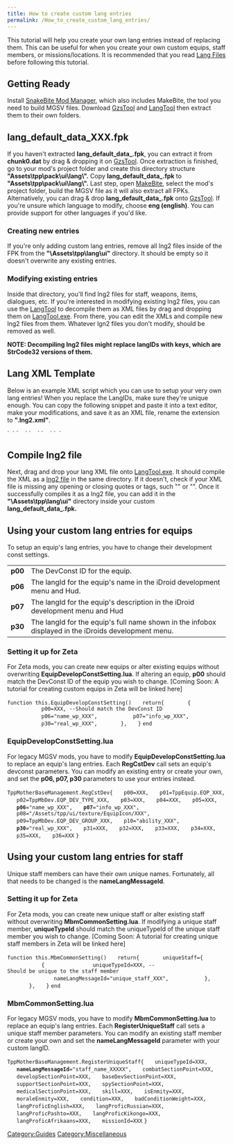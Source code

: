 ```yaml
---
title: How to create custom lang entries
permalink: /How_to_create_custom_lang_entries/
---
```


This tutorial will help you create your own lang entries instead of
replacing them. This can be useful for when you create your own custom
equips, staff members, or missions/locations. It is recommended that you
read [Lang Files](/Lang_Files "wikilink") before following this
tutorial.

## Getting Ready

Install [SnakeBite Mod Manager](/SnakeBite_Mod_Manager "wikilink"),
which also includes MakeBite, the tool you need to build MGSV files.
Download [GzsTool](/GzsTool "wikilink") and
[LangTool](/LangTool "wikilink") then extract them to their own folders.

## lang_default_data_XXX.fpk

If you haven't extracted **lang_default_data_<language>.fpk**, you
can extract it from **chunk0.dat** by drag & dropping it on
[GzsTool](/GzsTool "wikilink"). Once extraction is finished, go to your
mod's project folder and create this directory structure
**"Assets\\tpp\\pack\\ui\\lang\\".** Copy
**lang_default_data_<language>.fpk** to
**"Assets\\tpp\\pack\\ui\\lang\\".** Last step, open
[MakeBite](/SnakeBite_Mod_Manager "wikilink"), select the mod's project
folder, build the MGSV file as it will also extract all FPKs.
Alternatively, you can drag & drop
**lang_default_data_<language>.fpk** onto
[GzsTool](/GzsTool "wikilink"). If you're unsure which language to
modify, choose **eng (english)**. You can provide support for other
languages if you'd like.

### Creating new entries

If you're only adding custom lang entries, remove all lng2 files inside
of the FPK from the **"\\Assets\\tpp\\lang\\ui"** directory. It should
be empty so it doesn't overwrite any existing entries.

### Modifying existing entries

Inside that directory, you'll find lng2 files for staff, weapons, items,
dialogues, etc. If you're interested in modifying existing lng2 files,
you can use the [LangTool](/LangTool "wikilink") to decompile them as
XML files by drag and dropping them on
[LangTool.exe](/LangTool "wikilink"). From there, you can edit the XMLs
and compile new lng2 files from them. Whatever lgn2 files you don't
modify, should be removed as well.

**NOTE: Decompiling lng2 files might replace langIDs with keys, which
are StrCode32 versions of them.**

## Lang XML Template

Below is an example XML script which you can use to setup your very own
lang entries\! When you replace the LangIDs, make sure they're unique
enough. You can copy the following snippet and paste it into a text
editor, make your modifications, and save it as an XML file, rename the
extension to **".lng2.xml"**.

<?xml version="1.0" encoding="utf-8"?>

<LangFile xmlns:xsi="<nowiki>http://www.w3.org/2001/XMLSchema-instance</nowiki>" xmlns:xsd="<nowiki>http://www.w3.org/2001/XMLSchema</nowiki>" Endianess="BigEndian">
`  `<Entries>
`    `<Entry LangId="custom_lang_id_a" Color="1" Value="Custom Lang ID A" />
`    `<Entry LangId="custom_lang_id_b" Color="1" Value="Custom Lang ID B" />
`    `<Entry LangId="custom_lang_id_c" Color="1" Value="Custom Lang ID C" />
`  `</Entries>
</LangFile>

## Compile lng2 file

Next, drag and drop your lang XML file onto
[LangTool.exe](/LangTool "wikilink"). It should compile the XML as a
[lng2 file](/Lang_Files "wikilink") in the same directory. If it
doesn't, check if your XML file is missing any opening or closing quotes
or tags, such "</Entries>" or "</LangFile>". Once it successfully
compiles it as a lng2 file, you can add it in the
**"\\Assets\\tpp\\lang\\ui"** directory inside your custom
**lang_default_data_<language>.fpk.**

## Using your custom lang entries for equips

To setup an equip's lang entries, you have to change their development
const settings.

|         |                                                                                                      |
| ------- | ---------------------------------------------------------------------------------------------------- |
| **p00** | The DevConst ID for the equip.                                                                       |
| **p06** | The langId for the equip's name in the iDroid development menu and Hud.                              |
| **p07** | The langId for the equip's description in the iDroid development menu and Hud                        |
| **p30** | The langId for the equip's full name shown in the infobox displayed in the iDroids development menu. |

### Setting it up for Zeta

For Zeta mods, you can create new equips or alter existing equips
without overwriting **EquipDevelopConstSetting.lua**. If altering an
equip, **p00** should match the DevConst ID of the equip you wish to
change. \[Coming Soon: A tutorial for creating custom equips in Zeta
will be linked here\]

`function this.EquipDevelopConstSetting()`
`   return{`
`       {`
`           p00=XXX, --Should match the DevConst ID`
`           p06="name_wp_XXX",`
`           p07="info_wp_XXX",`
`           p30="real_wp_XXX",`
`       },`
`   }`
`end`

### EquipDevelopConstSetting.lua

For legacy MGSV mods, you have to modify
**EquipDevelopConstSetting.lua** to replace an equip's lang entries.
Each **RegCstDev** call sets an equip's devconst parameters. You can
modify an existing entry or create your own, and set the **p06, p07,
p30** parameters to use your entries instead.

`TppMotherBaseManagement.RegCstDev{`
`   p00=XXX,`
`   p01=TppEquip.EQP_XXX,`
`   p02=TppMbDev.EQP_DEV_TYPE_XXX,`
`   p03=XXX,`
`   p04=XXX,`
`   p05=XXX,`
`   `**`p06`**`="name_wp_XXX",`
`   `**`p07`**`="info_wp_XXX",`
`   p08="/Assets/tpp/ui/texture/EquipIcon/XXX",`
`   p09=TppMbDev.EQP_DEV_GROUP_XXX,`
`   p10="ability_XXX",`
`   `**`p30`**`="real_wp_XXX",`
`   p31=XXX,`
`   p32=XXX,`
`   p33=XXX,`
`   p34=XXX,`
`   p35=XXX,`
`   p36=XXX`
`}`

## Using your custom lang entries for staff

Unique staff members can have their own unique names. Fortunately, all
that needs to be changed is the **nameLangMessageId**.

### Setting it up for Zeta

For Zeta mods, you can create new unique staff or alter existing staff
without overwriting **MbmCommonSetting.lua**. If modifying a unique
staff member, **uniqueTypeId** should match the uniqueTypeId of the
unique staff member you wish to change. \[Coming Soon: A tutorial for
creating unique staff members in Zeta will be linked here\]

`function this.MbmCommonSetting()`
`   return{`
`       uniqueStaff={`
`           {`
`               uniqueTypeId=XXX, --Should be unique to the staff member`
`               nameLangMessageId="unique_staff_XXX",`
`           },`
`       },`
`   }`
`end`

### MbmCommonSetting.lua

For legacy MGSV mods, you have to modify **MbmCommonSetting.lua** to
replace an equip's lang entries. Each **RegisterUniqueStaff** call sets
a unique staff member parameters. You can modify an existing staff
member or create your own and set the **nameLangMessageId** parameter
with your custom langID.

`TppMotherBaseManagement.RegisterUniqueStaff{`
`   uniqueTypeId=XXX,`
`   `**`nameLangMessageId`**`="staff_name_XXXXX",`
`   combatSectionPoint=XXX,`
`   developSectionPoint=XXX,`
`   baseDevSectionPoint=XXX,`
`   supportSectionPoint=XXX,`
`   spySectionPoint=XXX,`
`   medicalSectionPoint=XXX,`
`   skill=XXX,`
`   isEnmity=XXX,`
`   moraleEnmity=XXX,`
`   condition=XXX,`
`   badConditionWeight=XXX,`
`   langProficEnglish=XXX,`
`   langProficRussian=XXX,`
`   langProficPashto=XXX,`
`   langProficKikongo=XXX,`
`   langProficAfrikaans=XXX,`
`   missionId=XXX`
`}`

[Category:Guides](/Category:Guides "wikilink")
[Category:Miscellaneous](/Category:Miscellaneous "wikilink")